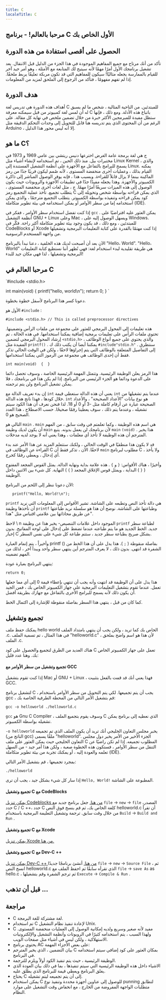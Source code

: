 ```yaml
---
title: C
localeTitle: C
---
```

## مرحبا بالعالم! - برنامج C الأول الخاص بك

## الحصول على أقصى استفادة من هذه الدورة

تأكد من أنك مرتاح مع جميع المفاهيم الموجودة في هذا الجزء من الدليل قبل الانتقال. يعد تشغيل برنامجك الأول أمرًا مهمًا لأنه سيتيح لك المتابعة مع الأمثلة ، وهو أمر جيد آخر للقيام بالممارسة يجعله مثاليًا! سيكون للمفاهيم التي قد تكون مربكة تعليقًا يربط ملحقًا. إذا لم تفهم مفهومًا ، فتأكد من الرجوع إلى الملحق لمزيد من المعلومات.

## هدف الدورة

أهداف هذه الدورة هي تدريس لغة C للمبتدئين. من الناحية المثالية ، شخص ما لم يسبق له أن لمس لغة كمبيوتر من قبل سيمكنه معرفة C باتباع هذه الأدلة. ومع ذلك ، فإنها ستظل مفيدة للمبرمجين الأكثر خبرة من خلال تضمين ملخص في نهاية كل مقالة. على الرغم من أن المحتوى الذي يتم تدريسه هنا قابل للتحويل إلى وحدات التحكم الدقيقة مثل Arduino ، إلا أنه ليس محور هذا الدليل.

## ما هو C؟

ج هي لغة برمجة عامة الغرض اخترعها دنيس ريتشي بين عامي 1969 و 1973 في مختبرات بيل. منذ ذلك الحين ، تم استخدامه لإنشاء أشياء مثل Linux Kernel ، والذي يسمح للبرامج بالتفاعل مع الأجهزة على أنظمة التشغيل المستندة إلى Linux. يمكنه القيام بذلك ، وعمليات أخرى منخفضة المستوى ، لأنه صُمم ليكون قريبًا جدًا من رمز الماكينة بينما لا يزال قابلاً للقراءة. وبسبب هذا ، فإنه يوفر الوصول المباشر إلى ذاكرة الكمبيوتر والأجهزة. وهذا يجعله مفيدًا جدًا في تطبيقات الأجهزة والروبوتات حيث يكون الوصول إلى هذه الميزات سريعًا أمرًا مهمًا. ج ، مثل لغات أخرى منخفضة المستوى ، يتطلب تجميع. تأخذ عملية التجميع رمز C الذي يمكن قراءته بواسطة شخص وتحويله إلى كود يمكن قراءته وتنفيذه بواسطة الكمبيوتر. يتطلب التجميع مترجمًا ، والذي يمكن استخدامه إما من سطر الأوامر أو يمكن استخدامه في بيئة تطوير متكاملة (IDE).

إذا كنت تفضل استخدام سطر الأوامر ، ففكر في `gcc` . يمكن العثور عليه افتراضيًا على أنظمة التشغيل GNU + Linux وعلى Mac ، ويسهل الوصول إليه على Windows. للمبتدئين ، ومع ذلك ، قد يكون وجود بيئة تطوير متكاملة أكثر راحة. فكّر في CodeBlocks أو Xcode إذا كنت مهتمًا بالقدرة على كتابة التعليمات البرمجية وتشغيلها من واجهة المستخدم الرسومية.

الآن بعد أن أصبحت لديك هذه الخلفية ، دعنا نبدأ بالبرنامج "Hello، World". "Hello، World" هي طريقة تقليدية لبدء استخدام لغة: فهي تُظهر أننا نستطيع كتابة التعليمات البرمجية وتشغيلها ، لذا فهي مكان جيد للبدء!

## مرحبا العالم في C

 `#include <stdio.h> 
 
 int main(void) 
 { 
    printf("hello, world\n"); 
    return 0; 
 } 
` 

دعونا كسر هذا البرنامج لأسفل خطوة بخطوة.

الأول هو `#include` :

 `#include <stdio.h> // This is called preprocessor directives 
` 

هذه تعليمات إلى المحول البرمجي للعثور على مجموعة من ملفات الرأس وتضمينها. تحتوي ملفات الرأس على تعليمات برمجية إضافية يمكننا استخدامها. في هذه الحالة ، تم إرشاد المحول البرمجي لتضمين `<stdio.h>` ، والذي يحتوي على جميع أنواع الوظائف المفيدة مثل `printf()` . يمكننا أيضا أن يكتب ذلك ك `#include"stdio.h"` . سنتطرق إلى التفاصيل المتعلقة بالوظائف التي يتم إجراؤها لاحقًا ، ولكن في الوقت الحالي تذكر فقط أن إحدى الوظائف هي مجموعة من الرموز التي يمكننا استخدامها.

 `int main(void) 
 { 
 } 
` 

هذا الرمز يعلن الوظيفة الرئيسية. وتتمثل المهمة الرئيسية الخاصة ، وسوف تحصل دائما على الدعوة ودائما هو الجزء الرئيسي من البرنامج. إذا لم يكن هذا في برنامجك ، فلا يمكن تشغيل البرنامج ولن يتم ترجمته.

إن بدء تعريف الدالة مع `int` يعني أن هذه الدالة ستعطي قيمة `int` عندما يتم تشغيلها من خلال كودها ، فهذا ناتج هذه الدالة. `int` هو نوع بيانات "الأعداد الصحيحة" ، والأعداد الصحيحة عبارة عن أرقام كاملة مثل -3 أو 0 أو 18. لذا فنحن نعرف أن هذا الكود سيتم تشغيله ، وعندما يتم ذلك ، سوف يعطينا رقمًا صحيحًا. حسب الاصطلاح ، هذا العدد الصحيح هو 0.

التالي هو `main` . `main` هي اسم هذه الوظيفة ، وكما تعلمتم في وقت سابق ، من المهم أن يكون لديك وظيفة `main` لأن برنامجك لن يعمل بدونه. يتبع `main` `(void)` . هذا يخبر المترجم أن هذه الوظيفة لا تأخذ أي معلمات ، وهذا يعني أنه لا يوجد لديه مدخلات.

قد لا يكون هذا منطقيًا في الوقت الحالي ، ولكنك ستتعلم المزيد عن هذا الأمر عند بدء القراءة عن الوظائف في C لاحقًا. الآن ، تذكر فقط أن `main` مطلوب لبرنامج C ، ولا يأخذ أي إدخال ، ويعطي رقمًا كخرج.

وأخيرًا ، هناك الأقواس: `{` و `}` . هذه علامة بداية ونهاية الدالة. يمثل القوس المجعد المفتوح ( `{` ) البداية ، ويمثل قوس الإغلاق المجعد ( `}` ) النهاية. كل شيء بين الاثنين داخل الوظيفة.

الآن دعونا ننظر إلى اللحم من البرنامج:

 `    printf("Hello, World!\n"); 
` 

`printf` هي دالة تأخذ النص وتطبعه على الشاشة. تشير الأقواس إلى المعلومات التي نريد أن تأخذها وظيفة `printf` وطباعتها على الشاشة. نوضح أن هذا هو سلسلة نريد طباعتها عن طريق محاذاتها بين علامتي اقتباس مثل "هذا".

لاحظ \\ n الموجود داخل علامات التنصيص- يخبر هذا عن وظيفة `printf` لطباعة سطر جديد. الخط الجديد هو ما يتم طباعته عندما تضغط على إدخال على لوحة المفاتيح. بدون إخبار C بشكل صريح بطباعة سطر جديد ، ستتم طباعة كل شيء على نفس السطر.

وأخيراً ، يتم إتمام العبارة printf () بفاصلة منقوطة ( `;` ). هذا يدل على أن هذا الخط من الشفرة قد انتهى. بدون ذلك ، لا يعرف المترجم أين ينتهي سطر واحد ويبدأ آخر ، لذلك من المهم تضمينه.

ينتهي البرنامج بعبارة عودة:

 `return 0; 
` 

هذا يدل على أن الوظيفة قد انتهت وأنه يجب أن تنتهي بإعطاء قيمة 0 إلى أي مما جعلها تعمل. عندما تقوم بتشغيل التعليمات البرمجية على جهاز الكمبيوتر الخاص بك ، فمن الجيد أن يكون ذلك لأنه يسمح للبرامج الأخرى بالتفاعل مع جهازك بطريقة أفضل.

كما كان من قبل ، ينتهي هذا السطر بفاصلة منقوطة للإشارة إلى اكتمال الخط.

## تجميع وتشغيل

يمكنك حفظ ملف hello world الخاص بك كما تريد ، ولكن يجب أن ينتهي بامتداد الملف .c. في هذا المثال ، تم تسمية الملف "helloworld.c" ، لأن هذا هو اسم واضح بملحق الملف .c.

هناك العديد من الطرق لتجميع والحصول على كود C تعمل على جهاز الكمبيوتر الخاص بك. وهنا عدد قليل:

#### تجميع وتشغيل من سطر الأوامر مع GCC

إذا كنت تقوم بتشغيل Mac أو GNU + Linux ، فهذا يعني أنك قد قمت بالفعل بتثبيت GCC.

لتشغيل برنامج C ، يجب أن يتم تجميعها. لكي يتم التحويل من سطر الأوامر باستخدام gcc ، قم بتشغيل الأمر التالي من المحطة الطرفية الخاصة بك:

 `gcc -o helloworld ./helloworld.c 
` 

`gcc` هو Gnu C Compiler ، وسوف يقوم بتجميع الملف C الذي نعطيه إلى برنامج يمكن تشغيله بواسطة الكمبيوتر.

`-o helloworld` يخبر مجلس التعاون الخليجي أنك تريد أن يكون الملف الذي تم تجميعه (الناتج من gcc) ملفًا يسمى "helloworld". الجزء الأخير من الأمر يخبر دول مجلس التعاون الخليجي حيث يمكن العثور على ملف C المطلوب تجميعه. إذا لم تكن راضيًا عن التنقل من سطر الأوامر ، فستكون هذه الخطوة صعبة ، ولكن هذا أمر جيد - من السهل تعلمه والعودة إليه ، أو يمكنك تجربة من بيئة تطوير متكاملة (IDE).

بمجرد تجميعها ، قم بتشغيل الأمر التالي:

 `./helloworld 
` 

إذا سار كل شيء بشكل جيد ، يجب أن ترى `Hello, World!` المطبوعة على الشاشة.

#### تجميع وتشغيل C مع CodeBlocks

[يمكن تنزيل Codeblocks من هنا.](http://www.codeblocks.org/downloads/26) جعل برنامج جديد مع `file` -> `new` -> `file` المصدر، حدد C / C ++، حدد C كلغة الخاص بك، ثم قم بنسخ فوق النص helloworld.c أن تقرأ من خلال وقت سابق. ترجمة وتشغيل التعليمة البرمجية باستخدام `Build` -> `Build and Run` .

#### تجميع وتشغيل C مع Xcode

[يمكن تنزيل Xcode من هنا.](https://developer.apple.com/xcode/)

#### تجميع وتشغيل C مع Dev-C ++

[يمكن تنزيل Dev-C ++ من هنا.](https://sourceforge.net/projects/orwelldevcpp/) أنشئ برنامجًا جديدًا `file` -> `new` -> `Source File` ، ثم انسخ النص helloworld.c الذي تقرأه سابقًا ثم احفظ الملف مع `file` -> `save As` as hello.c ، ثم ترجم الشفرة وقم بتشغيلها `Execute` -> `Compile & Run` .

## قبل أن تذهب ...

## مراجعة

*   C لغة مشتركة للغة البرمجة.
*   تم استخدام C لإعادة تنفيذ نظام التشغيل Unix.
*   C مفيد لأنه صغير وسريع ولديه إمكانية الوصول إلى العمليات منخفضة المستوى. ولهذا السبب ، يتم استخدامه كثيرًا في الروبوتات وأنظمة التشغيل والإلكترونيات الاستهلاكية ، ولكن ليس في أشياء مثل صفحات الويب.
*   يحتوي برنامج AC على بعض الأجزاء المهمة:
*   بيان التضمين ، الذي يخبر المترجم C بمكان العثور على كود إضافي سيتم استخدامه في البرنامج.
*   الوظيفة الرئيسية ، حيث يتم تنفيذ الكود أولاً ويلزم للترجمة.
*   الاشياء داخل هذه الوظيفة الرئيسية التي سيتم تنفيذها ، بما في ذلك بيان العودة الذي يغلق البرنامج ويعطي قيمة للبرنامج الذي يطلق عليه.
*   يحتاج C إلى أن يتم تجميعه ليتم تشغيله.
*   يمكن استخدام C للوصول إلى عناوين أجهزة محددة وتنفيذ نوع punning لتطابق متطلبات الواجهة المفروضة من الخارج ، مع انخفاض وقت التشغيل على موارد النظام.
